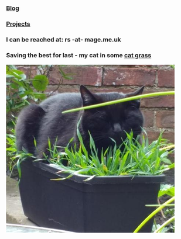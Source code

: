 ### [Blog](http://blog.vixre.co.uk)
### [Projects](https://github.com/vivithemage)
### I can be reached at: rs -at- mage.me.uk
### Saving the best for last - my cat in some [cat grass](https://en.wikipedia.org/wiki/Dactylis_glomerata)

![Rosie the cat](/rosie.jpg)

